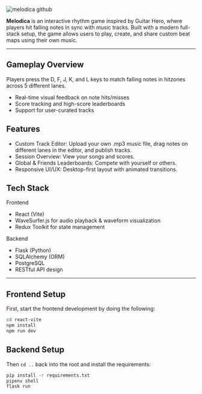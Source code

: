 ![melodica github](https://github.com/user-attachments/assets/d5d437d8-f499-4835-8dee-abcc8b2f3596)

**Melodica** is an interactive rhythm game inspired by Guitar Hero, where players hit falling notes in sync with music tracks. Built with a modern full-stack setup, the game allows users to play, create, and share custom beat maps using their own music.

---

## Gameplay Overview
Players press the D, F, J, K, and L keys to match falling notes in hitzones across 5 different lanes.
- Real-time visual feedback on note hits/misses
- Score tracking and high-score leaderboards
- Support for user-curated tracks

## Features
- Custom Track Editor: Upload your own .mp3 music file, drag notes on different lanes in the editor, and publish tracks.
- Session Overview: View your songs and scores.
- Global & Friends Leaderboards: Compete with yourself or others.
- Responsive UI/UX: Desktop-first layout with animated transitions.

## Tech Stack
Frontend 
- React (Vite)
- WaveSurfer.js for audio playback & waveform visualization  
- Redux Toolkit for state management  

Backend
- Flask (Python)  
- SQLAlchemy (ORM)  
- PostgreSQL  
- RESTful API design

---

## Frontend Setup
First, start the frontend development by doing the following:

```bash
cd react-vite
npm install
npm run dev
```

## Backend Setup
Then ``cd ..`` back into the root and install the requirements:

```bash
pip install -r requirements.txt
pipenv shell
flask run
```
